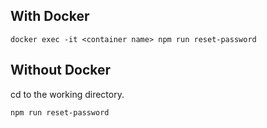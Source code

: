 ## With Docker

```
docker exec -it <container name> npm run reset-password
```

## Without Docker

cd to the working directory.

```bash
npm run reset-password
```